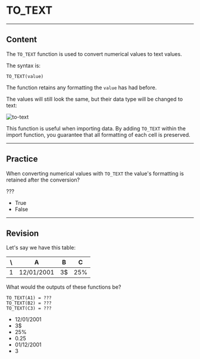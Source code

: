 ﻿---
author: Stefan-Stojanovic
type: normal
category: how-to
links:
  - '[TO_TEXT](https://support.google.com/docs/answer/3094285){documentation}'
practiceQuestion:
  formats:
    - fill-in-the-gap
  context: standalone
revisionQuestion:
  formats:
    - fill-in-the-gap
    - type-in-the-gap
  context: standalone
---

# TO_TEXT


---

## Content

The `TO_TEXT` function is used to convert numerical values to text values.

The syntax is:

```plain-text
TO_TEXT(value)
```

The function retains any formatting the `value` has had before. 

The values will still look the same, but their data type will be changed to text:

![to-text](https://img.enkipro.com/4016a209f3f15c9f15ac2da1c277d622.png)

This function is useful when importing data. By adding `TO_TEXT` within the import function, you guarantee that all formatting of each cell is preserved.


---

## Practice

When converting numerical values with `TO_TEXT` the value's formatting is retained after the conversion?

???

- True 
- False


---

## Revision

Let's say we have this table:

| \  | A          | B  | C   |
| -- | ---------- | -- | --- |
| 1  | 12/01/2001 | 3$ | 25% |

What would the outputs of these functions be?

```plain-text
TO_TEXT(A1) = ???
TO_TEXT(B2) = ???
TO_TEXT(C3) = ???
```

- 12/01/2001
- 3$
- 25%
- 0.25
- 01/12/2001
- 3
